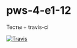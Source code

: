 # pws-4-e1-12
Тесты + travis-ci

[![Travis][build-badge]][build]

[build-badge]: https://img.shields.io/travis/korolevpavel/pws-4-e1-12/master.png?style=flat-square

[build]: https://travis-ci.org/korolevpavel/pws-4-e1-12